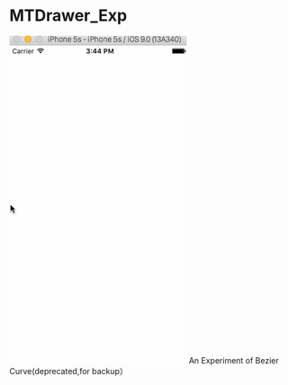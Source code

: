 # MTDrawer_Exp

![](https://github.com/MartinRGB/MTDrawer_Exp/blob/master/drawer2.gif)
An Experiment of Bezier Curve(deprecated,for backup）
